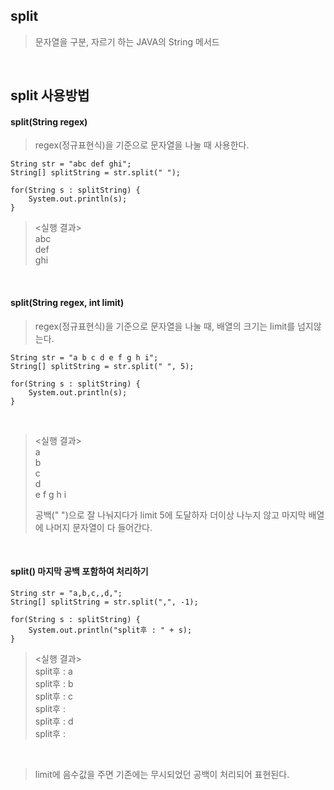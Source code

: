 ## split

> 문자열을 구분, 자르기 하는 JAVA의 String 메서드 

</br>

## split 사용방법

#### split(String regex) </br>

> regex(정규표현식)을 기준으로 문자열을 나눌 때 사용한다.

```
String str = "abc def ghi";
String[] splitString = str.split(" ");

for(String s : splitString) {
    System.out.println(s);
}
```

> <실행 결과> </br>
> abc </br>
> def </br>
> ghi </br>

 </br>

#### split(String regex, int limit)  </br>

> regex(정규표현식)을 기준으로 문자열을 나눌 때, 배열의 크기는 limit를 넘지않는다.

```
String str = "a b c d e f g h i";
String[] splitString = str.split(" ", 5);

for(String s : splitString) {
    System.out.println(s);
}
```

</br>

> <실행 결과> </br>
> a </br>
> b </br>
> c </br>
> d </br>
> e f g h i </br>
> 
> 공백(" ")으로 잘 나눠지다가 limit 5에 도달하자 더이상 나누지 않고 마지막 배열에 나머지 문자열이 다 들어간다.  

 </br>


#### split() 마지막 공백 포함하여 처리하기  </br>

```
String str = "a,b,c,,d,";
String[] splitString = str.split(",", -1);

for(String s : splitString) {
    System.out.println("split후 : " + s);
}
```

> <실행 결과> </br>
> split후 : a </br>
> split후 : b </br>
> split후 : c </br>
> split후 :  </br>
> split후 : d </br>
> split후 :  </br>

 </br>
 
 > limit에 음수값을 주면 기존에는 무시되었던 공백이 처리되어 표현된다.
